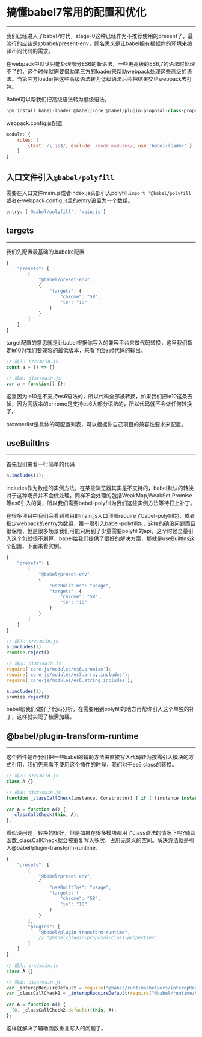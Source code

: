 # 搞懂babel7常用的配置和优化
***
我们已经进入了babel7时代，stage-0这种已经作为不推荐使用的present了，最流行的应该是@babel/present-env，顾名思义是让babel拥有根据你的环境来编译不同代码的需求。

在webpack中默认只能处理部分ES6的新语法，一些更高级的ES6,7的语法时处理不了的，这个时候就需要借助第三方的loader来帮助webpack处理这些高级的语法。当第三方loader把这些高级语法转为低级语法后会把结果交给webpack去打包。

Babel可以帮我们把高级语法转为低级语法。

```js
npm install babel-loader @babel/core @babel/plugin-proposal-class-properties @babel/plugin-transform-runtime @babel/preset-env @babel/runtime -D
```
webpack.config.js配置
```js
module: {
    rules: [
        {test: /\.js$/, exclude: /node_modules/, use:'babel-loader' }
    ]
}
```

## 入口文件引入`@babel/polyfill`
需要在入口文件main.js或者index.js头部引入polyfill.`import '@babel/polyfill`或者在webpack.config.js里的entry设置为一个数组。
```js
entry: ['@babel/polyfill', 'main.js']
```

## targets
***
我们先配置最基础的.babelrc配置

```js
{
    "presets": [
        [
            "@babel/preset-env",
            {
                "targets": {
                    "chrome": "58",
                    "ie": "10"
                }
            }
        ]
    ]
}
```
target配置的意思就是让babel根据你写入的兼容平台来做代码转换，这里我们指定ie10为我们要兼容的最低版本，来看下面es6代码的输出。

```js
// 输入: src/main.js
const a = () => {}

// 输出: dist/main.js
var a = function() {};
```

这里因为ie10是不支持es6语法的，所以代码全部被转换，如果我们把ie10这条去掉，因为高版本的chrome是支持es6大部分语法的，所以代码就不会做任何转换了。

browserlist是具体的可配置列表，可以根据你自己项目的兼容性要求来配置。

## useBuiltIns
***
首先我们来看一行简单的代码

```js
a.includes(1);
```

includes作为数组的实例方法，在某些浏览器其实是不支持的，babel默认的转换对于这种场景并不会做处理，同样不会处理的包括WeakMap,WeakSet,Promise等es6引入的类，所以我们需要babel-polyfill为我们这些实例方法等待打上补丁。

在很多项目中我们会看到项目的main.js入口顶部require了babel-polyfill包，或者指定webpack的entry为数组，第一项引入babel-polyfill包，这样的确没问题而且很保险，但是很多场景我们可能只用到了少量需要polyfill的api，这个时候全量引入这个包就很不划算，babel给我们提供了很好的解决方案，那就是useBuiltIns这个配置，下面来看实例。

```js
{
    "presets": [
        [
            "@babel/preset-env",
            {
                "useBuiltIns": "usage",
                "targets": {
                    "chrome": "58",
                    "ie": "10"
                }
            }
        ]
    ]
}
```

```js
// 输入: src/main.js
a.includes(1)
Promise.reject()

// 输出: dist/main.js
require('core-js/modules/es6.promise');
require('core-js/modules/es7.array.includes');
require('core-js/modules/es6.string.includes');

a.includes(1);
promise.reject()
```

babel帮我们做好了代码分析，在需要用到polyfill的地方再帮你引入这个单独的补丁，这样就实现了按需加载。

## @babel/plugin-transform-runtime
***
这个插件是帮我们把一些babel的辅助方法由直接写入代码转为按需引入模块的方式引用，我们先来看不使用这个插件的时候，我们对于es6 class的转换。

```js
// 输入: src/main.js
class A {}

// 输出: dist/main.js
function _classCallCheck(instance, Constructor) { if (!(instance instanceof Constructor)) { throw new TypeError("Cannot call a class as a function"); } }
 
var A = function A() {
  _classCallCheck(this, A);
};
```

看似没问题，转换的很好，但是如果在很多模块都用了class语法的情况下呢?辅助函数_classCallCheck就会被重复写入多次，占用无意义的空间。解决方法就是引入@babel/plugin-transform-runtime.

```js
{
    "presets": [
        [
            "@babel/preset-env",
            {
                "useBuiltIns": "usage",
                "targets: {
                    "chrome": "58",
                    "ie": "10"
                }
            }
        ],
        "plugins": [
            "@babel/plugin-transform-runtime",
            // "@babel/plugin-proposal-class-properties"
        ]
    ]
}
```

```js
// 输入: src/main.js
class A {}

// 输出: dist/main.js
var _interopRequireDefault = require("@babel/runtime/helpers/interopRequireDefault");
var _classCallCheck2 = _interopRequireDefault(require("@babel/runtime/helpers/classCallCheck"));
 
var A = function A() {
  (0, _classCallCheck2.default)(this, A);
};
```

这样就解决了辅助函数重复写入的问题了。